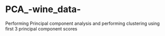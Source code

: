 # PCA_-wine_data-
Performing Principal component analysis and performing clustering using first  3 principal component scores 
